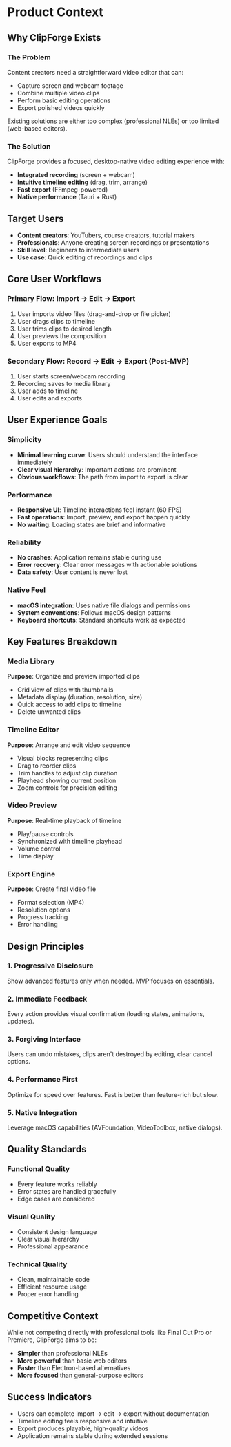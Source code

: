 # Product Context

## Why ClipForge Exists

### The Problem
Content creators need a straightforward video editor that can:
- Capture screen and webcam footage
- Combine multiple video clips
- Perform basic editing operations
- Export polished videos quickly

Existing solutions are either too complex (professional NLEs) or too limited (web-based editors).

### The Solution
ClipForge provides a focused, desktop-native video editing experience with:
- **Integrated recording** (screen + webcam)
- **Intuitive timeline editing** (drag, trim, arrange)
- **Fast export** (FFmpeg-powered)
- **Native performance** (Tauri + Rust)

## Target Users
- **Content creators**: YouTubers, course creators, tutorial makers
- **Professionals**: Anyone creating screen recordings or presentations
- **Skill level**: Beginners to intermediate users
- **Use case**: Quick editing of recordings and clips

## Core User Workflows

### Primary Flow: Import → Edit → Export
1. User imports video files (drag-and-drop or file picker)
2. User drags clips to timeline
3. User trims clips to desired length
4. User previews the composition
5. User exports to MP4

### Secondary Flow: Record → Edit → Export (Post-MVP)
1. User starts screen/webcam recording
2. Recording saves to media library
3. User adds to timeline
4. User edits and exports

## User Experience Goals

### Simplicity
- **Minimal learning curve**: Users should understand the interface immediately
- **Clear visual hierarchy**: Important actions are prominent
- **Obvious workflows**: The path from import to export is clear

### Performance
- **Responsive UI**: Timeline interactions feel instant (60 FPS)
- **Fast operations**: Import, preview, and export happen quickly
- **No waiting**: Loading states are brief and informative

### Reliability
- **No crashes**: Application remains stable during use
- **Error recovery**: Clear error messages with actionable solutions
- **Data safety**: User content is never lost

### Native Feel
- **macOS integration**: Uses native file dialogs and permissions
- **System conventions**: Follows macOS design patterns
- **Keyboard shortcuts**: Standard shortcuts work as expected

## Key Features Breakdown

### Media Library
**Purpose**: Organize and preview imported clips
- Grid view of clips with thumbnails
- Metadata display (duration, resolution, size)
- Quick access to add clips to timeline
- Delete unwanted clips

### Timeline Editor
**Purpose**: Arrange and edit video sequence
- Visual blocks representing clips
- Drag to reorder clips
- Trim handles to adjust clip duration
- Playhead showing current position
- Zoom controls for precision editing

### Video Preview
**Purpose**: Real-time playback of timeline
- Play/pause controls
- Synchronized with timeline playhead
- Volume control
- Time display

### Export Engine
**Purpose**: Create final video file
- Format selection (MP4)
- Resolution options
- Progress tracking
- Error handling

## Design Principles

### 1. Progressive Disclosure
Show advanced features only when needed. MVP focuses on essentials.

### 2. Immediate Feedback
Every action provides visual confirmation (loading states, animations, updates).

### 3. Forgiving Interface
Users can undo mistakes, clips aren't destroyed by editing, clear cancel options.

### 4. Performance First
Optimize for speed over features. Fast is better than feature-rich but slow.

### 5. Native Integration
Leverage macOS capabilities (AVFoundation, VideoToolbox, native dialogs).

## Quality Standards

### Functional Quality
- Every feature works reliably
- Error states are handled gracefully
- Edge cases are considered

### Visual Quality
- Consistent design language
- Clear visual hierarchy
- Professional appearance

### Technical Quality
- Clean, maintainable code
- Efficient resource usage
- Proper error handling

## Competitive Context
While not competing directly with professional tools like Final Cut Pro or Premiere, ClipForge aims to be:
- **Simpler** than professional NLEs
- **More powerful** than basic web editors
- **Faster** than Electron-based alternatives
- **More focused** than general-purpose editors

## Success Indicators
- Users can complete import → edit → export without documentation
- Timeline editing feels responsive and intuitive
- Export produces playable, high-quality videos
- Application remains stable during extended sessions

